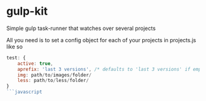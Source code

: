# gulp-kit

Simple gulp task-runner that watches over several projects

All you need is to set a config object for each of your projects in projects.js like so
```javascript
test: {
    active: true,
    aprefix: 'last 3 versions', /* defaults to 'last 3 versions' if empty */
    img: path/to/images/folder/
    less: path/to/less/folder/
}
```javascript
